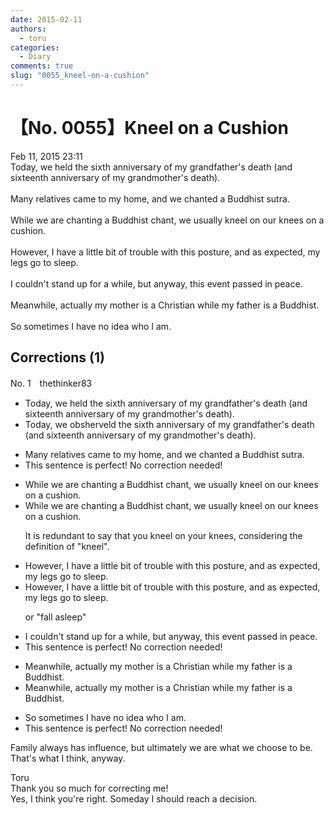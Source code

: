 ```yaml
---
date: 2015-02-11
authors:
  - toru
categories:
  - Diary
comments: true
slug: "0055_kneel-on-a-cushion"
---
```


# 【No. 0055】Kneel on a Cushion
<div class="date">Feb 11, 2015 23:11</div>
<div id="post"><div id="body_show_ori">
Today, we held the sixth anniversary of my grandfather's death (and sixteenth anniversary of my grandmother's death).<br/><br/>Many relatives came to my home, and we chanted a Buddhist sutra.<br/><br/>While we are chanting a Buddhist chant, we usually kneel on our knees on a cushion.<br/><br/>However, I have a little bit of trouble with this posture, and as expected, my legs go to sleep.<br/><br/>I couldn't stand up for a while, but anyway, this event passed in peace.<br/><br/>Meanwhile, actually my mother is a Christian while my father is a Buddhist.<br/><br/>So sometimes I have no idea who I am. 
</div></div>

<!-- more -->


## Corrections (1)
<div id="block"><div class="first_name"> No. 1　<span class="just_name">thethinker83</span></div><div id="block2">
<ul class="correction_field">
<li class="incorrect">Today, we held the sixth anniversary of my grandfather's death (and sixteenth anniversary of my grandmother's death).</li>
<li class="corrected correct">
Today, we <span class="f_red">obs</span><span class="f_gray"><span class="sline">h</span></span>e<span class="f_red">rve</span><span class="f_gray"><span class="sline">l</span></span>d the sixth anniversary of my grandfather's death (and sixteenth anniversary of my grandmother's death).
</li>
</ul>
<ul class="correction_field">
<li class="incorrect">Many relatives came to my home, and we chanted a Buddhist sutra.</li>
<li class="corrected perfect">This sentence is perfect! No correction needed!</li>
</ul>
<ul class="correction_field">
<li class="incorrect">While we are chanting a Buddhist chant, we usually kneel on our knees on a cushion.</li>
<li class="corrected correct">
While we are chanting a Buddhist chant, we usually kneel on <span class="f_gray"><span class="sline">our knees on </span></span>a cushion.
<p class="correction_comment">It is redundant to say that you kneel on your knees, considering the definition of "kneel".</p>
</li>
</ul>
<ul class="correction_field">
<li class="incorrect">However, I have a little bit of trouble with this posture, and as expected, my legs go to sleep.</li>
<li class="corrected correct">
However, I have a little bit of trouble with this posture, and as expected, my legs go to sleep.
<p class="correction_comment">or "fall asleep"</p>
</li>
</ul>
<ul class="correction_field">
<li class="incorrect">I couldn't stand up for a while, but anyway, this event passed in peace.</li>
<li class="corrected perfect">This sentence is perfect! No correction needed!</li>
</ul>
<ul class="correction_field">
<li class="incorrect">Meanwhile, actually my mother is a Christian while my father is a Buddhist.</li>
<li class="corrected correct">
Meanwhile, actually my mother is a Christian while my father is a Buddhist.
</li>
</ul>
<ul class="correction_field">
<li class="incorrect">So sometimes I have no idea who I am.</li>
<li class="corrected perfect">This sentence is perfect! No correction needed!</li>
</ul>
<p class="comment_small">
 Family always has influence, but ultimately we are what we choose to be. That's what I think, anyway.
</p>

</div><div class="name"><span class="just_name">Toru</span><br>
Thank you so much for correcting me!<br/>Yes, I think you're right. Someday I should reach a decision.
</div>
</div>
